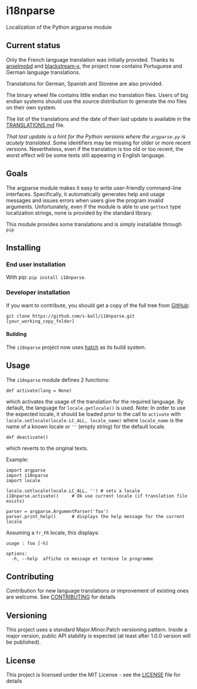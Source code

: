 # i18nparse
Localization of the Python argparse module

## Current status
Only the French language translation was initially provided. Thanks to [anselmobd](https://github.com/anselmobd) and [blackstream-x](https://github.com/blackstream-x),
the project now contains Portuguese and German language translations.

Translations for German, Spanish and Slovene are also provided.

The binary wheel file contains little endian mo translation files. Users of big endian systems should use the source distribution to generate the mo files on their own system.

The list of the translations and the date of their last update is available
in the [TRANSLATIONS.md](https://github.com/s-ball/i18nparse/blob/master/TRANSLATIONS.md) file.

*That last update is a hint for the Python versions where the `argparse.py` is acutely translated*. Some
identifiers may be missing for older or more recent versions. Nevertheless, even
if the translation is too old or too recent, the worst
effect will be some texts still appearing in English
language.

## Goals
The argparse module makes it easy to write user-friendly command-line interfaces. Specifically, it automatically generates help and usage messages and issues errors when users give the program invalid arguments. Unfortunately, even if the module is able to use `gettext` type localization strings, none is provided by the standard library.

This module provides some translations and is  simply installable through `pip`

## Installing

### End user installation

With pip: `pip install i18nparse`.

### Developer installation

If you want to contribute, you should get a copy of the full tree from [GitHub](https://github.com/s-ball/i18nparse):

```
git clone https://github.com/s-ball/i18nparse.git [your_working_copy_folder]
```

#### Building
The `i18nparse` project now uses [hatch](https://hatch.pypa.io/) as its build system.

## Usage

The `i18nparse` module defines 2 functions:

```
def activate(lang = None)
```

which activates the usage of the translation for the required language.
By default, the language for `locale.getlocale()` is used.
Note: In order to use the expected locale, it should be loaded prior to
the call to `activate` with `locale.setlocale(locale.LC_ALL, locale_name)`
where `locale_name` is the name of a known locale or `''` (empty string) for
the default locale.

```
def deactivate()
```

which reverts to the original texts.

Example:

```
import argparse
import i18nparse
import locale

locale.setlocale(locale.LC_ALL, '') # sets a locale
i18nparse.activate()     # Ok use current locale (if translation file exists)

parser = argparse.ArgumentParser('foo')
parser.print_help()      # displays the help message for the current locale
```

Assuming a `fr_FR` locale, this displays:

```
usage : foo [-h]

options:
  -h, --help  affiche ce message et termine le programme
```

## Contributing

Contribution for new language translations or improvement of existing ones are welcome. See [CONTRIBUTING](https://raw.githubusercontent.com/s-ball/i18nparse/master/CONTRIBUTING) for details

## Versioning

This project uses a standard Major.Minor.Patch versioning pattern. Inside a major version, public API stability is expected (at least after 1.0.0 version will be published).

## License

This project is licensed under the MIT License - see the [LICENSE](https://raw.githubusercontent.com/s-ball/i18nparse/master/i18nparse/LICENSE) file for details
